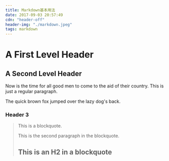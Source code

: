 ```yaml
---
title: Markdown基本用法
date: 2017-09-03 20:57:49
cdn: "header-off"
header-img: "./markdown.jpeg"
tags: markdown
---
```


A First Level Header
====================
A Second Level Header
---------------------

Now is the time for all good men to come to
the aid of their country. This is just a
regular paragraph.

The quick brown fox jumped over the lazy
dog's back.
### Header 3

> This is a blockquote.
> 
> This is the second paragraph in the blockquote.
>
> ## This is an H2 in a blockquote
